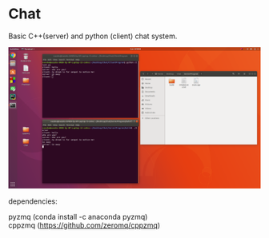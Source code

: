 # Chat

Basic C++(server) and python (client) chat system.


![Screenshot](Screenshot.png) 

dependencies:

pyzmq (conda install -c anaconda pyzmq)  
cppzmq (https://github.com/zeromq/cppzmq)
